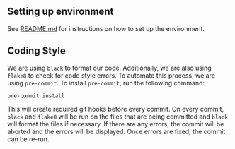 ## Setting up environment
See [README.md](README.md) for instructions on how to set up the environment.

## Coding Style
We are using `black` to format our code. Additionally, we are also using `flake8` to check for code style errors. To automate this process, we are using `pre-commit`. To install `pre-commit`, run the following command:
```
pre-commit install
```
This will create required git hooks before every commit. On every commit, `black` and `flake8` will be run on the files that are being committed and `black` will format the files if necessary. If there are any errors, the commit will be aborted and the errors will be displayed. Once errors are fixed, the commit can be re-run.
